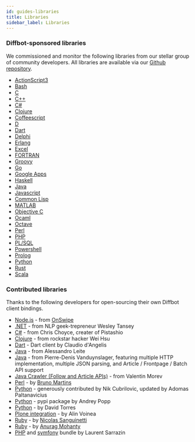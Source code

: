```yaml
---
id: guides-libraries
title: Libraries
sidebar_label: Libraries
---
```


<div id="docBody">
<div class="indent">
<h3>Diffbot-sponsored libraries</h3>
<p>We commissioned and monitor the following libraries from our stellar group of community developers. All libraries are available via our <a href="https://github.com/diffbot" target="_blank">Github repository</a>.</p>
<ul>
<li><a target="_blank" href="https://github.com/diffbot/diffbot-as3-client">ActionScript3</a></li>
<li><a target="_blank" href="https://github.com/diffbot/diffbot-bash-client">Bash</a></li>
<li><a target="_blank" href="https://github.com/diffbot/diffbot-c-client">C</a></li>
<li><a target="_blank" href="https://github.com/diffbot/diffbot-cpp-client">C++</a></li>
<li><a target="_blank" href="https://github.com/diffbot/diffbot-csharp-client">C#</a></li>
<li><a target="_blank" href="https://github.com/diffbot/diffbot-clojure-client">Clojure</a></li>
<li><a target="_blank" href="https://github.com/diffbot/diffbot-coffeescript-client">Coffeescript</a></li>
<li><a target="_blank" href="https://github.com/diffbot/diffbot-d-client">D</a></li>
<li><a target="_blank" href="https://github.com/diffbot/diffbot-dart-client">Dart</a></li>
<li><a target="_blank" href="https://github.com/diffbot/diffbot-delphi-client">Delphi</a></li>
<li><a target="_blank" href="https://github.com/diffbot/diffbot-erlang-client">Erlang</a></li>
<li><a target="_blank" href="https://github.com/diffbot/diffbot-excel-client">Excel</a></li>
<li><a target="_blank" href="https://github.com/diffbot/diffbot-fortran-client">FORTRAN</a></li>
<li><a target="_blank" href="https://github.com/diffbot/diffbot-groovy-client">Groovy</a></li>
<li><a target="_blank" href="https://github.com/diffbot/diffbot-go-client">Go</a></li>
<li><a target="_blank" href="https://github.com/diffbot/diffbot-google-apps-client">Google Apps</a></li>
<li><a target="_blank" href="https://github.com/diffbot/diffbot-haskell-client">Haskell</a></li>
<li><a target="_blank" href="https://github.com/diffbot/diffbot-java-client">Java</a></li>
<li><a target="_blank" href="https://github.com/diffbot/diffbot-js-client">Javascript</a></li>
<li><a target="_blank" href="https://github.com/diffbot/diffbot-lisp-client">Common Lisp</a></li>
<li><a target="_blank" href="https://github.com/diffbot/diffbot-matlab-client">MATLAB</a></li>
<li><a target="_blank" href="https://github.com/diffbot/diffbot-objc-client">Objective C</a></li>
<li><a target="_blank" href="https://github.com/diffbot/diffbot-ocaml-client">Ocaml</a></li>
<li><a target="_blank" href="https://github.com/diffbot/diffbot-octave-client">Octave</a></li>
<li><a target="_blank" href="https://github.com/diffbot/diffbot-perl-client">Perl</a></li>
<li><a target="_blank" href="https://github.com/diffbot/diffbot-php-client">PHP</a></li>
<li><a target="_blank" href="https://github.com/diffbot/diffbot-plsql-client">PL/SQL</a></li>
<li><a target="_blank" href="https://github.com/diffbot/diffbot-powershell-client">Powershell</a></li>
<li><a target="_blank" href="https://github.com/diffbot/diffbot-prolog-client">Prolog</a></li>
<li><a target="_blank" href="https://github.com/diffbot/diffbot-python-client">Python</a></li>
<li><a target="_blank" href="https://github.com/diffbot/diffbot-rust-client">Rust</a></li>
<li><a target="_blank" href="https://github.com/diffbot/diffbot-scala-client">Scala</a></li>
</ul>

<h3>Contributed libraries</h3>
<p>Thanks to the following developers for open-sourcing their own Diffbot client bindings.</p>
<ul>
<li>
<a href="https://github.com/markbao/node-diffbot" target="_new">Node.js</a> - from <a href="http://www.onswipe.com" target="_new">OnSwipe</a>
</li>
<li>
<a href="https://github.com/tansey/diffbot" target="_new">.NET</a> - from NLP geek-trepreneur Wesley Tansey</li>
<li>
<a href="https://github.com/TheRightChoyce/diffbot-csharp" target="_new">C#</a> - from Chris Choyce, creater of Pistashio</li>
<li>
<a href="https://github.com/yayitswei/diffbot-clj" target="_new">Clojure</a> - from rockstar hacker Wei Hsu</li>

<li>
<a href="http://pub.dartlang.org/packages/diffbot" target="_new">Dart</a> - Dart client by Claudio d'Angelis</li>
<li>
<a href="https://github.com/alessandroleite/jdiffbot" target="_new">Java</a> - from Alessandro Leite</li>
<li>
<a href="https://github.com/vanduynslagerp/diffbot-java-sdk" target="_new">Java</a> - from Pierre-Denis Vanduynslager, featuring multiple HTTP implementation, multiple JSON parsing, and Article / Frontpage / Batch API support
</li>
<li>
<a href="https://github.com/vmorev/crawler" target="_new">Java Crawler (Follow and Article APIs)</a> - from Valentin Morev</li>
<li>
<a href="https://metacpan.org/module/Net::DiffBot" target="_new">Perl</a> - by <a href="https://metacpan.org/author/BSM" target="_new">Bruno Martins</a>
</li>
<li>
<a href="https://github.com/nikcub/py-diffbot" target="_new">Python</a> - generously contributed by Nik Cubrilovic, updated by Adomas Paltanavicius</li>
<li>
<a href="http://pypi.python.org/pypi/diffbot/0.1" target="_new">Python</a> - pypi package by Andrey Popp</li>
<li>
<a href="https://gist.github.com/1337245" target="_new">Python</a> - by David Torres</li>
<li>
<a href="http://pypi.python.org/pypi/collective.diffbot/1.0" target="_new">Plone integration</a> - by Alin Voinea</li>
<li>
<a href="https://rubygems.org/gems/diffbot" target="_new">Ruby</a> - by <a href="http://tinder.com" target="_new">Nicolas Sanguinetti</a>
</li>
<li>
<a href="https://github.com/tevren/biffbot" target="_new">Ruby</a> - by <a href="https://github.com/tevren" target="_new">Anurag Mohanty</a>
</li>
<li>
<a href="https://github.com/Laurent-Sarrazin/diffbot-php" target="_new">PHP</a> and <a href="https://github.com/Laurent-Sarrazin/LaurentSarrazinDiffbotBundle" target="_new">symfony</a> bundle by Laurent Sarrazin</li>
</ul>
</div>

</div>